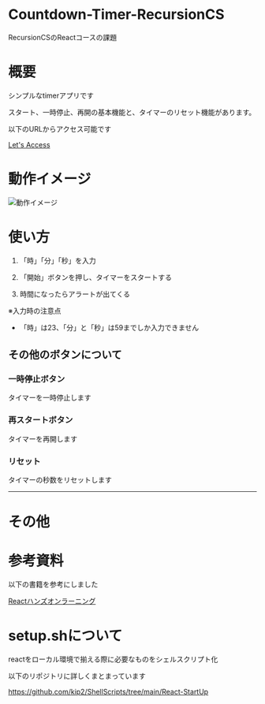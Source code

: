 # Countdown-Timer-RecursionCS

RecursionCSのReactコースの課題

# 概要

シンプルなtimerアプリです

スタート、一時停止、再開の基本機能と、タイマーのリセット機能があります。

以下のURLからアクセス可能です

[Let's Access](https://kip2.github.io/Countdown-Timer-RecursionCS/)

# 動作イメージ
![動作イメージ](./doc/timer.gif)

# 使い方

1. 「時」「分」「秒」を入力

2. 「開始」ボタンを押し、タイマーをスタートする

3. 時間になったらアラートが出てくる

  ※入力時の注意点

- 「時」は23、「分」と「秒」は59までしか入力できません


## その他のボタンについて

### 一時停止ボタン

タイマーを一時停止します

### 再スタートボタン

タイマーを再開します

### リセット

タイマーの秒数をリセットします


---

# その他




# 参考資料

以下の書籍を参考にしました

[Reactハンズオンラーニング](https://www.oreilly.co.jp//books/9784873119380/)




# setup.shについて

reactをローカル環境で揃える際に必要なものをシェルスクリプト化

以下のリポジトリに詳しくまとまっています

https://github.com/kip2/ShellScripts/tree/main/React-StartUp